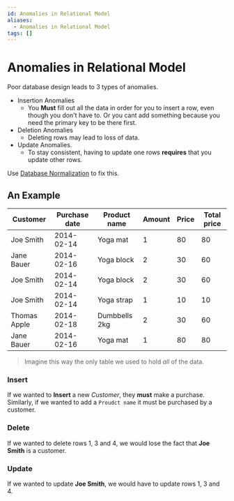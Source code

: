 ```yaml
---
id: Anomalies in Relational Model
aliases:
  - Anomalies in Relational Model
tags: []
---
```


# Anomalies in Relational Model
Poor database design leads to 3 types of anomalies.   
- Insertion Anomalies
  - You **Must** fill out all the data in order for you to insert a row, even though you don't have to.  Or you cant add something because you need the primary key to be there first.  
- Deletion Anomalies
  - Deleting rows may lead to loss of data.  
- Update Anomalies.
  - To stay consistent, having to update one rows **requires** that you update other rows.  

Use [Database Normalization](notes/Database%20Normalization.md) to fix this.  

## An Example 
| Customer       | Purchase date | Product name   | Amount | Price | Total price |
|----------------|---------------|----------------|--------|-------|-------------|
| Joe Smith      | 2014-02-14    | Yoga mat       | 1      | 80    | 80          |
| Jane Bauer     | 2014-02-16    | Yoga block     | 2      | 30    | 60          |
| Joe Smith      | 2014-02-14    | Yoga block     | 2      | 30    | 60          |
| Joe Smith      | 2014-02-14    | Yoga strap     | 1      | 10    | 10          |
| Thomas Apple   | 2014-02-18    | Dumbbells 2kg  | 2      | 30    | 60          |
| Jane Bauer     | 2014-02-16    | Yoga mat       | 1      | 80    | 80          |
> Imagine this way the only table we used to hold *all* of the data.  

### Insert
If we wanted to **Insert** a new *Customer*, they **must** make a purchase.  
Similarly, if we wanted to add a `Proudct name` it must be purchased by a customer.  

### Delete 
If we wanted to delete rows 1, 3 and 4, we would lose the fact that **Joe Smith** is a customer.  

### Update 
If we wanted to update **Joe Smith**, we would have to update rows 1, 3 and 4.  


